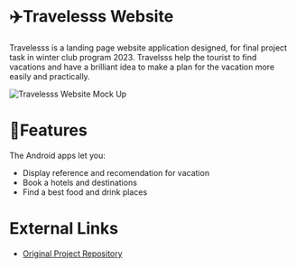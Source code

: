 
# ✈️Travelesss Website
Travelesss is a landing page website application designed, for final project task in winter club program 2023. Travelsss help the tourist to find vacations and have a brilliant idea to make a plan for the vacation more easily and practically. 

![Travelesss Website Mock Up](https://github.com/ameliacahyanii/Amel---WinterClub2022/assets/110214422/8ddc7d5c-25e3-40b2-ad43-b4ce917eb5bd)

# 📑Features
The Android apps let you: 
- Display reference and recomendation for vacation 
- Book a hotels and destinations
- Find a best food and drink places

# External Links
- [Original Project Repository](https://github.com/ameliacahyanii/Amel---WinterClub2022)

